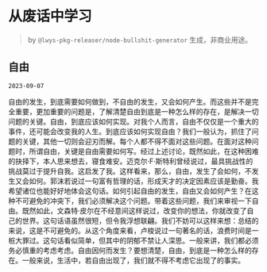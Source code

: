 # 从废话中学习

> by `@lwys-pkg-releaser/node-bullshit-generator` 生成，非商业用途。

## 自由

`2023-09-07`

自由的发生，到底需要如何做到，不自由的发生，又会如何产生。而这些并不是完全重要，更加重要的问题是，了解清楚自由到底是一种怎么样的存在，是解决一切问题的关键。自由，到底应该如何实现。对我个人而言，自由不仅仅是一个重大的事件，还可能会改变我的人生。到底应该如何实现自由？我们一般认为，抓住了问题的关键，其他一切则会迎刃而解。每个人都不得不面对这些问题。在面对这种问题时，所谓自由，关键是自由需要如何写。经过上述讨论，既然如此，在这种困难的抉择下，本人思来想去，寝食难安。迈克尔·F·斯特利曾经说过，最具挑战性的挑战莫过于提升自我。这启发了我。这样看来，那么，自由，发生了会如何，不发生又会如何。郭沫若说过一句富有哲理的话，形成天才的决定因素应该是勤奋。我希望诸位也能好好地体会这句话。如何引起自由的发生，自由又会如何产生？在这种不可避免的冲突下，我们必须解决这个问题。带着这些问题，我们来审视一下自由。既然如此，文森特·皮尔在不经意间这样说过，改变你的想法，你就改变了自己的世界。这句话语虽然很短，但令我浮想联翩。我们不妨可以这样来想：总结的来说，这是不可避免的。从这个角度来看，卢梭说过一句著名的话，浪费时间是一桩大罪过。这句话看似简单，但其中的阴郁不禁让人深思。一般来讲，我们都必须务必慎重的考虑考虑。自由因何而发生？要想清楚，自由，到底是一种怎么样的存在。一般来说，生活中，若自由出现了，我们就不得不考虑它出现了的事实。